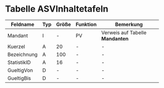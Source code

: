 # Tabelle ASVInhaltetafeln 


| Feldname    | Typ | Größe | Funktion | Bemerkung                         |
|-------------|-----|-------|----------|-----------------------------------|
| Mandant     | I   | -     | PV       | Verweis auf Tabelle **Mandanten** |
| Kuerzel     | A   | 20    | -        | -                                 |
| Bezeichnung | A   | 100   | -        | -                                 |
| StatistikID | A   | 16    | -        | -                                 |
| GueltigVon  | D   | -     | -        | -                                 |
| GueltigBis  | D   | -     | -        | -                                 |


